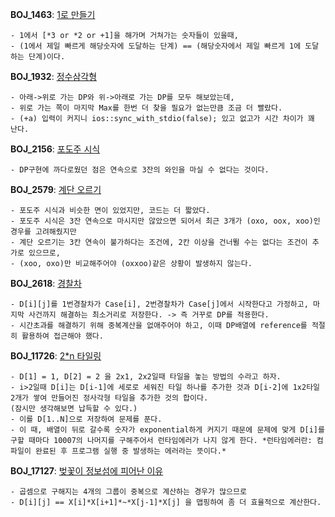 **BOJ_1463**: [1로 만들기](https://www.acmicpc.net/problem/1463)
```
- 1에서 [*3 or *2 or +1]을 해가며 거쳐가는 숫자들이 있을때, 
- (1에서 제일 빠르게 해당숫자에 도달하는 단계) == (해당숫자에서 제일 빠르게 1에 도달하는 단계)이다.
```

**BOJ_1932**: [정수삼각형](https://www.acmicpc.net/problem/1932)
```
- 아래->위로 가는 DP와 위->아래로 가는 DP를 모두 해보았는데,
- 위로 가는 쪽이 마지막 Max를 한번 더 찾을 필요가 없는만큼 조금 더 빨랐다.
- (+a) 입력이 커지니 ios::sync_with_stdio(false); 있고 없고가 시간 차이가 꽤 난다.
```

**BOJ_2156**: [포도주 시식](https://www.acmicpc.net/problem/2156)
```
- DP구현에 까다로웠던 점은 연속으로 3잔의 와인을 마실 수 없다는 것이다.
```

**BOJ_2579**: [계단 오르기](https://www.acmicpc.net/problem/2579)
```
- 포도주 시식과 비슷한 면이 있었지만, 코드는 더 짧았다.
- 포도주 시식은 3잔 연속으로 마시지만 않았으면 되어서 최근 3개가 (oxo, oox, xoo)인 경우를 고려해줬지만
- 계단 오르기는 3칸 연속이 불가하다는 조건에, 2칸 이상을 건너뛸 수는 없다는 조건이 추가로 있으므로,
- (xoo, oxo)만 비교해주어야 (oxxoo)같은 상황이 발생하지 않는다.
```

**BOJ_2618**: [경찰차](https://www.acmicpc.net/problem/2618)
```
- D[i][j]를 1번경찰차가 Case[i], 2번경찰차가 Case[j]에서 시작한다고 가정하고, 마지막 사건까지 해결하는 최소거리로 저장한다. -> 즉 거꾸로 DP를 적용한다.
- 시간초과를 해결하기 위해 중복계산을 없애주어야 하고, 이때 DP배열에 reference를 적절히 활용하여 접근해야 했다.
```

**BOJ_11726**: [2\*n 타일링](https://www.acmicpc.net/problem/11726)
```
- D[1] = 1, D[2] = 2 을 2x1, 2x2일때 타일을 놓는 방법의 수라고 하자.
- i>2일때 D[i]는 D[i-1]에 세로로 세워진 타일 하나를 추가한 것과 D[i-2]에 1x2타일 2개가 쌓여 만들어진 정사각형 타일을 추가한 것의 합이다.
(잠시만 생각해보면 납득할 수 있다.)
- 이를 D[1..N]으로 저장하여 문제를 푼다.
- 이 때, 배열이 뒤로 갈수록 숫자가 exponential하게 커지기 때문에 문제에 맞게 D[i]를 구할 때마다 10007의 나머지를 구해주어서 런타임에러가 나지 않게 한다. *런타임에러란: 컴파일이 완료된 후 프로그램 실행 중 발생하는 에러라는 뜻이다.*
```

**BOJ_17127**: [벚꽃이 정보섬에 피어난 이유](https://www.acmicpc.net/problem/17127)
```
- 곱셈으로 구해지는 4개의 그룹이 중복으로 계산하는 경우가 많으므로
- D[i][j] == X[i]*X[i+1]*~*X[j-1]*X[j] 을 맵핑하여 좀 더 효율적으로 계산한다.
```
